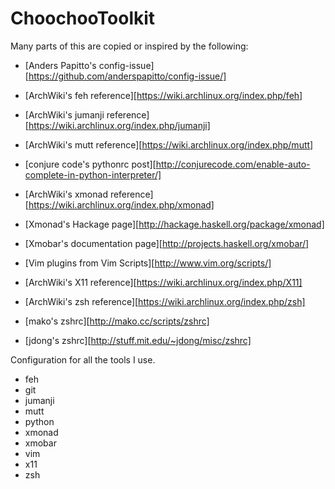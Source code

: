 ChoochooToolkit
===============

Many parts of this are copied or inspired by the following:
* [Anders Papitto's config-issue][https://github.com/anderspapitto/config-issue/]

* [ArchWiki's feh reference][https://wiki.archlinux.org/index.php/feh]

* [ArchWiki's jumanji reference][https://wiki.archlinux.org/index.php/jumanji]

* [ArchWiki's mutt reference][https://wiki.archlinux.org/index.php/mutt]

* [conjure code's pythonrc post][http://conjurecode.com/enable-auto-complete-in-python-interpreter/]

* [ArchWiki's xmonad reference][https://wiki.archlinux.org/index.php/xmonad]
* [Xmonad's Hackage page][http://hackage.haskell.org/package/xmonad]

* [Xmobar's documentation page][http://projects.haskell.org/xmobar/]

* [Vim plugins from Vim Scripts][http://www.vim.org/scripts/]

* [ArchWiki's X11 reference][https://wiki.archlinux.org/index.php/X11]

* [ArchWiki's zsh reference][https://wiki.archlinux.org/index.php/zsh]
* [mako's zshrc][http://mako.cc/scripts/zshrc]
* [jdong's zshrc][http://stuff.mit.edu/~jdong/misc/zshrc]

Configuration for all the tools I use.
* feh
* git
* jumanji
* mutt
* python
* xmonad
* xmobar
* vim
* x11
* zsh
